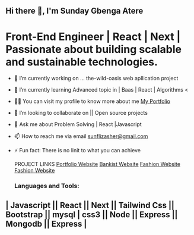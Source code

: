 ## Hi there 👋, I'm Sunday Gbenga Atere

# Front-End Engineer | React | Next | Passionate about building scalable and sustainable technologies. 

- 🔭 I’m currently working on ... the-wild-oasis web apllication project
- 🌱 I’m currently learning Advanced topic in | Baas | React | Algorithms  <
- 🧑‍💻 You can visit my profile to know more about me [My Portfolio](https://www.sunflizdev.netlify.app)    
- 👯 I’m looking to collaborate on || Open source projects 
- 💬 Ask me about Problem Solving | React |Javascript 
- 📫 How to reach me via email [sunflizasher@gmail.com](mailto:sunflizasher@gmail.com)
- ⚡ Fun fact: There is no linit to what you can achieve

  PROJECT LINKS
 [Portfolio Website](https://sunflizdev.netlify.app/)
 [Bankist Website](https://the-bankist.vercel.app/)
 [Fashion Website](https://sunflizfashionhub.vercel.app/)
 [Fashion Website](https://sunflizfashionhub.vercel.app/)


  ### Languages and Tools:
 ## | Javascript || React || Next || Tailwind Css || Bootstrap || mysql | css3 || Node || Express || Mongodb || Express |


<!--
- breaking news
- [ab](https://www.google.com)

- [LinkedIn](https://www.linkedin.com/in/username/)
- [Twitter](https://twitter.com/username)
- [Personal Website](https://www.yourwebsite.com)
- [About me](https://www.google.com) 
-->
